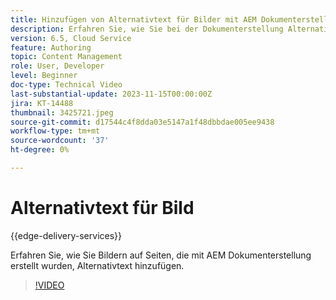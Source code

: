 ```yaml
---
title: Hinzufügen von Alternativtext für Bilder mit AEM Dokumenterstellung
description: Erfahren Sie, wie Sie bei der Dokumenterstellung Alternativtext für Bilder verwenden.
version: 6.5, Cloud Service
feature: Authoring
topic: Content Management
role: User, Developer
level: Beginner
doc-type: Technical Video
last-substantial-update: 2023-11-15T00:00:00Z
jira: KT-14488
thumbnail: 3425721.jpeg
source-git-commit: d17544c4f8dda03e5147a1f48dbbdae005ee9438
workflow-type: tm+mt
source-wordcount: '37'
ht-degree: 0%

---
```



# Alternativtext für Bild

{{edge-delivery-services}}

Erfahren Sie, wie Sie Bildern auf Seiten, die mit AEM Dokumenterstellung erstellt wurden, Alternativtext hinzufügen.

>[!VIDEO](https://video.tv.adobe.com/v/3425721/?learn=on)
